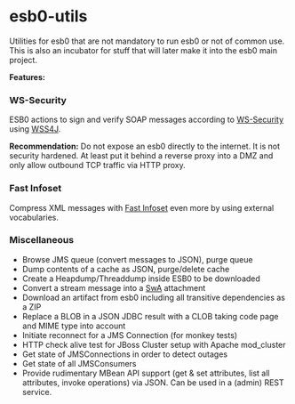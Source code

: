 # esb0-utils
Utilities for esb0 that are not mandatory to run esb0 or not of common use. This is also an incubator for stuff that will later make it into the esb0 main project.

__Features:__

### WS-Security ###
ESB0 actions to sign and verify SOAP messages according to [WS-Security](https://www.oasis-open.org/committees/tc_home.php?wg_abbrev=wss) using [WSS4J](https://ws.apache.org/wss4j/).

__Recommendation:__ Do not expose an esb0 directly to the internet. It is not security hardened. At least put it behind a reverse proxy into a DMZ and only allow outbound TCP traffic via HTTP proxy.

### Fast Infoset ###
Compress XML messages with [Fast Infoset](https://en.wikipedia.org/wiki/Fast_Infoset) even more by using external vocabularies.

### Miscellaneous ###
- Browse JMS queue (convert messages to JSON), purge queue 
- Dump contents of a cache as JSON, purge/delete cache
- Create a Heapdump/Threaddump inside ESB0 to be downloaded
- Convert a stream message into a [SwA](https://en.wikipedia.org/wiki/SOAP_with_Attachments) attachment
- Download an artifact from esb0 including all transitive dependencies as a ZIP
- Replace a BLOB in a JSON JDBC result with a CLOB taking code page and MIME type into account
- Initiate reconnect for a JMS Connection (for monkey tests)
- HTTP check alive test for JBoss Cluster setup with Apache mod_cluster
- Get state of JMSConnections in order to detect outages
- Get state of all JMSConsumers
- Provide rudimentary MBean API support (get & set attributes, list all attributes, invoke operations) via JSON. Can be used in a (admin) REST service.
